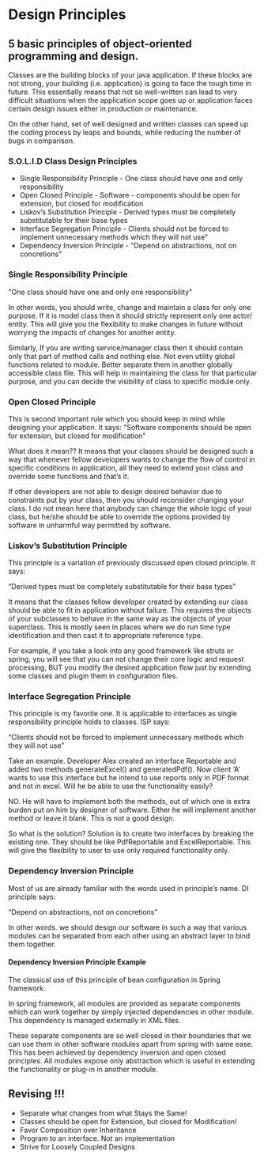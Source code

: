 # Design Principles #

## 5 basic principles of object-oriented programming and design. ##


Classes are the building blocks of your java application. If these blocks are not strong, your building (i.e. application) is going to face the tough time in future. This essentially means that not so well-written can lead to very difficult situations when the application scope goes up or application faces certain design issues either in production or maintenance.

On the other hand, set of well designed and written classes can speed up the coding process by leaps and bounds, while reducing the number of bugs in comparison.

### S.O.L.I.D Class Design Principles ###

- Single Responsibility Principle - One class should have one and only responsibility
- Open Closed Principle - Software  - components should be open for extension, but closed for modification
- Liskov’s Substitution Principle  - Derived types must be completely substitutable for their base types
- Interface Segregation Principle  - Clients should not be forced to implement unnecessary methods which they will not use"
- Dependency Inversion Principle  - "Depend on abstractions, not on concretions"

### Single Responsibility Principle ###

"One class should have one and only one responsibility"

In other words, you should write, change and maintain a class for only one purpose. If it is model class then it should strictly represent only one actor/ entity. This will give you the flexibility to make changes in future without worrying the impacts of changes for another entity.

Similarly, If you are writing service/manager class then it should contain only that part of method calls and nothing else. Not even utility global functions related to module. Better separate them in another globally accessible class file. This will help in maintaining the class for that particular purpose, and you can decide the visibility of class to specific module only.

### Open Closed Principle ###

This is second important rule which you should keep in mind while designing your application. 
It says: "Software components should be open for extension, but closed for modification"

What does it mean?? It means that your classes should be designed such a way that whenever fellow developers wants to change the flow of control in specific conditions in application, all they need to extend your class and override some functions and that’s it.

If other developers are not able to design desired behavior due to constraints put by your class, then you should reconsider changing your class. I do not mean here that anybody can change the whole logic of your class, but he/she should be able to override the options provided by software in unharmful way permitted by software.

### Liskov’s Substitution Principle ###

This principle is a variation of previously discussed open closed principle. It says:

“Derived types must be completely substitutable for their base types”

It means that the classes fellow developer created by extending our class should be able to fit in application without failure. This requires the objects of your subclasses to behave in the same way as the objects of your superclass. This is mostly seen in places where we do run time type identification and then cast it to appropriate reference type.

For example, if you take a look into any good framework like struts or spring, you will see that you can not change their core logic and request processing, BUT you modify the desired application flow just by extending some classes and plugin them in configuration files.

### Interface Segregation Principle ###
This principle is my favorite one. It is applicable to interfaces as single responsibility principle holds to classes. ISP says:

“Clients should not be forced to implement unnecessary methods which they will not use”

Take an example. Developer Alex created an interface Reportable and added two methods generateExcel() and generatedPdf(). Now client ‘A’ wants to use this interface but he intend to use reports only in PDF format and not in excel. Will he be able to use the functionality easily?

NO. He will have to implement both the methods, out of which one is extra burden put on him by designer of software. Either he will implement another method or leave it blank. This is not a good design.

So what is the solution? Solution is to create two interfaces by breaking the existing one. They should be like PdfReportable and ExcelReportable. This will give the flexibility to user to use only required functionality only.

###  Dependency Inversion Principle ### 
Most of us are already familiar with the words used in principle’s name. DI principle says:

“Depend on abstractions, not on concretions”

In other words. we should design our software in such a way that various modules can be separated from each other using an abstract layer to bind them together.

#### Dependency Inversion Principle Example  ####
The classical use of this principle of bean configuration in Spring framework.

In spring framework, all modules are provided as separate components which can work together by simply injected dependencies in other module. This dependency is managed externally in XML files.

These separate components are so well closed in their boundaries that we can use them in other software modules apart from spring with same ease. This has been achieved by dependency inversion and open closed principles. All modules expose only abstraction which is useful in extending the functionality or plug-in in another module.

 ## Revising !!!  ##
 - Separate what changes from what Stays the Same!
- Classes should be open for Extension, but closed for Modification!
- Favor Composition over Inheritance
- Program to an interface. Not an implementation
- Strive for Loosely Coupled Designs
